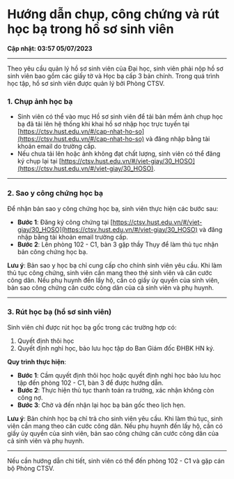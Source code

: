 # Hướng dẫn chụp, công chứng và rút học bạ trong hồ sơ sinh viên

**Cập nhật: 03:57 05/07/2023**

---

Theo yêu cầu quản lý hồ sơ sinh viên của Đại học, sinh viên phải nộp hồ sơ sinh viên bao gồm các giấy tờ và Học bạ cấp 3 bản chính. Trong quá trình học tập, hồ sơ sinh viên được quản lý bởi Phòng CTSV.

### 1. Chụp ảnh học bạ
- Sinh viên có thể vào mục Hồ sơ sinh viên để tải bản mềm ảnh chụp học bạ đã tải lên hệ thống khi khai hồ sơ nhập học trực tuyến tại [https://ctsv.hust.edu.vn/#/cap-nhat-ho-so](https://ctsv.hust.edu.vn/#/cap-nhat-ho-so) và đăng nhập bằng tài khoản email do trường cấp.
- Nếu chưa tải lên hoặc ảnh không đạt chất lượng, sinh viên có thể đăng ký chụp lại tại [https://ctsv.hust.edu.vn/#/viet-giay/30_HOSO](https://ctsv.hust.edu.vn/#/viet-giay/30_HOSO).

---

### 2. Sao y công chứng học bạ
Để nhận bản sao y công chứng học bạ, sinh viên thực hiện các bước sau:
- **Bước 1**: Đăng ký công chứng tại [https://ctsv.hust.edu.vn/#/viet-giay/30_HOSO](https://ctsv.hust.edu.vn/#/viet-giay/30_HOSO) và đăng nhập bằng tài khoản email trường cấp.
- **Bước 2**: Lên phòng 102 - C1, bàn 3 gặp thầy Thụy để làm thủ tục nhận bản công chứng học bạ.

**Lưu ý**: Bản sao y học bạ chỉ cung cấp cho chính sinh viên yêu cầu. Khi làm thủ tục công chứng, sinh viên cần mang theo thẻ sinh viên và căn cước công dân. Nếu phụ huynh đến lấy hộ, cần có giấy ủy quyền của sinh viên, bản sao công chứng căn cước công dân của cả sinh viên và phụ huynh.

---

### 3. Rút học bạ (hồ sơ sinh viên)
Sinh viên chỉ được rút học bạ gốc trong các trường hợp có:
1. Quyết định thôi học
2. Quyết định nghỉ học, bảo lưu học tập do Ban Giám đốc ĐHBK HN ký.

**Quy trình thực hiện**:
- **Bước 1**: Cầm quyết định thôi học hoặc quyết định nghỉ học bảo lưu học tập đến phòng 102 - C1, bàn 3 để được hướng dẫn.
- **Bước 2**: Thực hiện thủ tục thanh toán ra trường, xác nhận không còn công nợ.
- **Bước 3**: Chờ và đến nhận lại học bạ bản gốc theo lịch hẹn.

**Lưu ý**: Bản chính học bạ chỉ trả cho sinh viên yêu cầu. Khi làm thủ tục, sinh viên cần mang theo căn cước công dân. Nếu phụ huynh đến lấy hộ, cần có giấy ủy quyền của sinh viên, bản sao công chứng căn cước công dân của cả sinh viên và phụ huynh.

---

Nếu cần hướng dẫn chi tiết, sinh viên có thể đến phòng 102 - C1 và gặp cán bộ Phòng CTSV.
